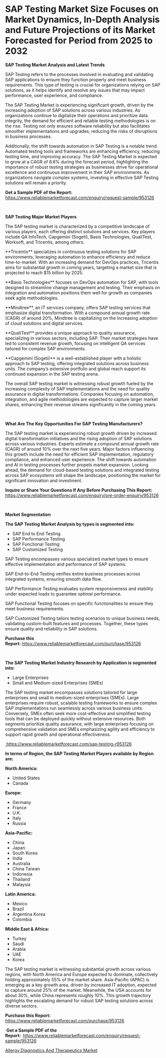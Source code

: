 <p><h1>SAP Testing Market Size Focuses on Market Dynamics, In-Depth Analysis and Future Projections of its Market Forecasted for Period from 2025 to 2032</h1></p><p><strong>SAP Testing Market Analysis and Latest Trends</strong></p>
<p><p>SAP Testing refers to the processes involved in evaluating and validating SAP applications to ensure they function properly and meet business requirements. This type of testing is crucial for organizations relying on SAP solutions, as it helps identify and resolve any issues that may impact performance, user experience, and compliance.</p><p>The SAP Testing Market is experiencing significant growth, driven by the increasing adoption of SAP solutions across various industries. As organizations continue to digitalize their operations and prioritize data integrity, the demand for efficient and reliable testing methodologies is on the rise. Testing not only ensures software reliability but also facilitates smoother implementations and upgrades, reducing the risks of disruptions in business processes.</p><p>Additionally, the shift towards automation in SAP Testing is a notable trend. Automated testing tools and frameworks are enhancing efficiency, reducing testing time, and improving accuracy. The SAP Testing Market is expected to grow at a CAGR of 8.6% during the forecast period, highlighting the importance of robust testing strategies as businesses strive for operational excellence and continuous improvement in their SAP environments. As organizations navigate complex systems, investing in effective SAP Testing solutions will remain a priority.</p></p>
<p><strong>Get a Sample PDF of the Report:&nbsp;</strong> <a href="https://www.reliablemarketforecast.com/enquiry/request-sample/953126?utm_campaign=1102&utm_medium=2&utm_source=Github&utm_content=ia&utm_term=07032025&utm_id=sap-testing">https://www.reliablemarketforecast.com/enquiry/request-sample/953126</a></p>
<p>&nbsp;</p>
<p><strong>SAP Testing Major Market Players</strong></p>
<p><p>The SAP testing market is characterized by a competitive landscape of various players, each offering distinct solutions and services. Key players include QA InfoTech, Capgemini (Sogeti), Basis Technologies, QualiTest, Worksoft, and Tricentis, among others.</p><p>**Tricentis** specializes in continuous testing solutions for SAP environments, leveraging automation to enhance efficiency and reduce time-to-market. With an increasing demand for DevOps practices, Tricentis aims for substantial growth in coming years, targeting a market size that is projected to reach $15 billion by 2025.</p><p>**Basis Technologies** focuses on DevOps automation for SAP, with tools designed to streamline change management and testing. Their emphasis on integration and automation positions them well for growth as companies seek agile methodologies.</p><p>**Mindtree**, an IT services company, offers SAP testing services that emphasize digital transformation. With a compound annual growth rate (CAGR) of around 20%, Mindtree is capitalizing on the increasing adoption of cloud solutions and digital services.</p><p>**QualiTest** provides a unique approach to quality assurance, specializing in various sectors, including SAP. Their market strategies have led to consistent revenue growth, focusing on intelligent QA services tailored for complex SAP environments.</p><p>**Capgemini (Sogeti)** is a well-established player with a holistic approach to SAP testing, offering integrated solutions across business units. The company’s extensive portfolio and global reach support its continued expansion in the SAP testing arena.</p><p>The overall SAP testing market is witnessing robust growth fueled by the increasing complexity of SAP implementations and the need for quality assurance in digital transformations. Companies focusing on automation, integration, and agile methodologies are expected to capture larger market shares, enhancing their revenue streams significantly in the coming years.</p></p>
<p>&nbsp;</p>
<p><strong>What Are The Key Opportunities For SAP Testing Manufacturers?</strong></p>
<p><p>The SAP testing market is experiencing robust growth driven by increased digital transformation initiatives and the rising adoption of SAP solutions across various industries. Experts estimate a compound annual growth rate (CAGR) of around 10% over the next five years. Major factors influencing this growth include the need for efficient SAP implementation, regulatory compliance, and enhanced user experience. The shift towards automation and AI in testing processes further propels market expansion. Looking ahead, the demand for cloud-based testing solutions and integrated testing across SAP ecosystems will shape the landscape, positioning the market for significant innovation and investment.</p></p>
<p><strong>Inquire or Share Your Questions If Any Before Purchasing This Report:</strong> <a href="https://www.reliablemarketforecast.com/enquiry/pre-order-enquiry/953126?utm_campaign=1102&utm_medium=2&utm_source=Github&utm_content=ia&utm_term=07032025&utm_id=sap-testing">https://www.reliablemarketforecast.com/enquiry/pre-order-enquiry/953126</a></p>
<p>&nbsp;</p>
<p><strong>Market Segmentation</strong></p>
<p><strong>The SAP Testing Market Analysis by types is segmented into:</strong></p>
<p><ul><li>SAP End to End Testing</li><li>SAP Performance Testing</li><li>SAP Functional Testing</li><li>SAP Customized Testing</li></ul></p>
<p><p>SAP Testing encompasses various specialized market types to ensure effective implementation and performance of SAP systems. </p><p>SAP End-to-End Testing verifies entire business processes across integrated systems, ensuring smooth data flow. </p><p>SAP Performance Testing evaluates system responsiveness and stability under expected loads to guarantee optimal performance. </p><p>SAP Functional Testing focuses on specific functionalities to ensure they meet business requirements. </p><p>SAP Customized Testing tailors testing scenarios to unique business needs, validating custom-built features and processes. Together, these types ensure quality and reliability in SAP solutions.</p></p>
<p><strong>Purchase this Report:&nbsp;</strong><a href="https://www.reliablemarketforecast.com/purchase/953126?utm_campaign=1102&utm_medium=2&utm_source=Github&utm_content=ia&utm_term=07032025&utm_id=sap-testing">https://www.reliablemarketforecast.com/purchase/953126</a></p>
<p>&nbsp;</p>
<p><strong>The SAP Testing Market Industry Research by Application is segmented into:</strong></p>
<p><ul><li>Large Enterprises</li><li>Small and Medium-sized Enterprises (SMEs)</li></ul></p>
<p><p>The SAP testing market encompasses solutions tailored for large enterprises and small to medium-sized enterprises (SMEs). Large enterprises require robust, scalable testing frameworks to ensure complex SAP implementations run seamlessly across various business units. Conversely, SMEs often seek more cost-effective and simplified testing tools that can be deployed quickly without extensive resources. Both segments prioritize quality assurance, with large enterprises focusing on comprehensive validation and SMEs emphasizing agility and efficiency to support rapid growth and operational effectiveness.</p></p>
<p><a href="https://www.reliablemarketforecast.com/sap-testing-r953126?utm_campaign=1102&utm_medium=2&utm_source=Github&utm_content=ia&utm_term=07032025&utm_id=sap-testing">&nbsp;https://www.reliablemarketforecast.com/sap-testing-r953126</a></p>
<p><strong>In terms of Region, the SAP Testing Market Players available by Region are:</strong></p>
<p>
    <p> <strong> North America: </strong>
        <ul>
            <li>United States</li>
            <li>Canada</li>
        </ul>
        </p> 
    <p> <strong> Europe: </strong>
        <ul>
            <li>Germany</li>
            <li>France</li>
            <li>U.K.</li>
            <li>Italy</li>
            <li>Russia</li>
        </ul>
        </p> 
    <p> <strong> Asia-Pacific: </strong>
        <ul>
            <li>China</li>
            <li>Japan</li>
            <li>South Korea</li>
            <li>India</li>
            <li>Australia</li>
            <li>China Taiwan</li>
            <li>Indonesia</li>
            <li>Thailand</li>
            <li>Malaysia</li>
        </ul>
        </p> 
    <p> <strong> Latin America: </strong>
        <ul>
            <li>Mexico</li>
            <li>Brazil</li>
            <li>Argentina Korea</li>
            <li>Colombia</li>
        </ul>
        </p> 
    <p> <strong> Middle East & Africa: </strong>
        <ul>
            <li>Turkey</li>
            <li>Saudi</li>
            <li>Arabia</li>
            <li>UAE</li>
            <li>Korea</li>
        </ul>
    </p>
    </p>
<p><p>The SAP testing market is witnessing substantial growth across various regions, with North America and Europe expected to dominate, collectively holding approximately 55% of the market share. Asia-Pacific (APAC) is emerging as a key growth area, driven by increased IT adoption, expected to capture around 25% of the market. Meanwhile, the USA accounts for about 30%, while China represents roughly 10%. This growth trajectory highlights the escalating demand for robust SAP testing solutions across diverse sectors.</p></p>
<p><strong>Purchase this Report: </strong><a href="https://www.reliablemarketforecast.com/purchase/953126?utm_campaign=1102&utm_medium=2&utm_source=Github&utm_content=ia&utm_term=07032025&utm_id=sap-testing">https://www.reliablemarketforecast.com/purchase/953126</a></p>
<p>&nbsp;<strong>Get a Sample PDF of the Report:&nbsp;&nbsp;</strong><a href="https://www.reliablemarketforecast.com/enquiry/request-sample/953126?utm_campaign=1102&utm_medium=2&utm_source=Github&utm_content=ia&utm_term=07032025&utm_id=sap-testing">https://www.reliablemarketforecast.com/enquiry/request-sample/953126</a></p>
<p><strong></strong></p>
<p><p><a href="https://github.com/vimar16th/Market-Research-Report-List-7/blob/main/allergy-diagnostics-and-therapeutics-market.md?utm_campaign=1102&utm_medium=2&utm_source=Github&utm_content=ia&utm_term=07032025&utm_id=sap-testing">Allergy Diagnostics And Therapeutics Market</a></p></p>